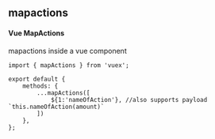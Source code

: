 ## mapactions
#### Vue MapActions
mapactions inside a vue component
```
import { mapActions } from 'vuex';

export default {
	methods: {
		...mapActions([
			${1:'nameOfAction'}, //also supports payload `this.nameOfAction(amount)` 
		])
	},
};
```
